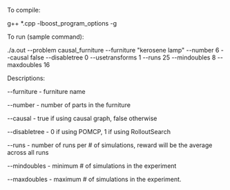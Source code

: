 To compile:

g++ *.cpp  -lboost_program_options -g

To run (sample command):

./a.out --problem causal_furniture --furniture "kerosene lamp" --number 6 --causal false --disabletree 0 --usetransforms 1 --runs 25 --mindoubles 8 --maxdoubles 16

Descriptions:

--furniture - furniture name

--number - number of parts in the furniture

--causal - true if using causal graph, false otherwise

--disabletree - 0 if using POMCP, 1 if using RolloutSearch

--runs - number of runs per # of simulations, reward will be the average across all runs

--mindoubles - minimum # of simulations in the experiment

--maxdoubles - maximum # of simulations in the experiment.
